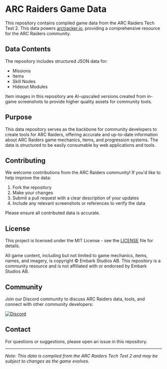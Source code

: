# ARC Raiders Game Data

This repository contains compiled game data from the ARC Raiders Tech Test 2. This data powers [arctracker.io](https://arctracker.io), providing a comprehensive resource for the ARC Raiders community.

## Data Contents

The repository includes structured JSON data for:
- Missions
- Items
- Skill Nodes
- Hideout Modules

Item images in this repository are AI-upscaled versions created from in-game screenshots to provide higher quality assets for community tools.

## Purpose

This data repository serves as the backbone for community developers to create tools for ARC Raiders, offering accurate and up-to-date information about ARC Raiders game mechanics, items, and progression systems. The data is structured to be easily consumable by web applications and tools.

## Contributing

We welcome contributions from the ARC Raiders community! If you'd like to help improve the data:

1. Fork the repository
2. Make your changes
3. Submit a pull request with a clear description of your updates
4. Include any relevant screenshots or references to verify the data

Please ensure all contributed data is accurate.

## License

This project is licensed under the MIT License - see the [LICENSE](LICENSE) file for details.

All game content, including but not limited to game mechanics, items, names, and imagery, is copyright © Embark Studios AB. This repository is a community resource and is not affiliated with or endorsed by Embark Studios AB.

## Community

Join our Discord community to discuss ARC Raiders data, tools, and connect with other community developers:

[![Discord](https://img.shields.io/discord/1234567890?color=7289DA&label=Discord&logo=discord&logoColor=white)](https://discord.gg/pAtQ4Aw8em)

## Contact

For questions or suggestions, please open an issue in this repository.

---
*Note: This data is compiled from the ARC Raiders Tech Test 2 and may be subject to changes as the game evolves.* 